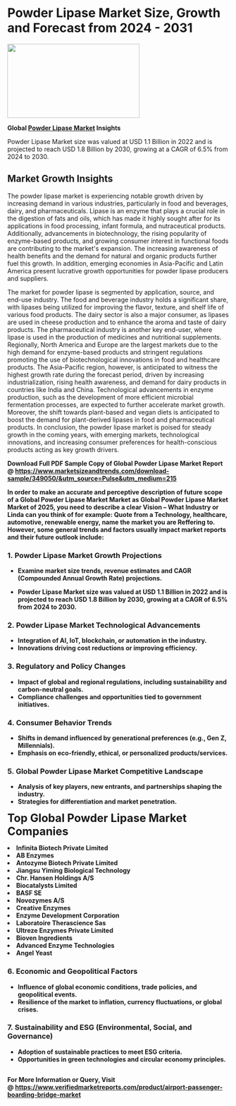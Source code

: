 <H1>Powder Lipase Market Size, Growth and Forecast from 2024 - 2031</H1><img class="aligncenter size-medium wp-image-584254" src="https://thirdeyenews.in/wp-content/uploads/2024/09/Global-Market-Research-300x168.jpeg" alt="" width="300" height="168" /><p><strong>Global&nbsp;<a href="https://www.marketsizeandtrends.com/download-sample/349050/&amp;utm_source=Pulse&amp;utm_medium=215">Powder Lipase Market</a> Insights</strong></p><p>Powder Lipase Market size was valued at USD 1.1 Billion in 2022 and is projected to reach USD 1.8 Billion by 2030, growing at a CAGR of 6.5% from 2024 to 2030.</p><p><h2>Market Growth Insights</h2> <p>The powder lipase market is experiencing notable growth driven by increasing demand in various industries, particularly in food and beverages, dairy, and pharmaceuticals. Lipase is an enzyme that plays a crucial role in the digestion of fats and oils, which has made it highly sought after for its applications in food processing, infant formula, and nutraceutical products. Additionally, advancements in biotechnology, the rising popularity of enzyme-based products, and growing consumer interest in functional foods are contributing to the market's expansion. The increasing awareness of health benefits and the demand for natural and organic products further fuel this growth. In addition, emerging economies in Asia-Pacific and Latin America present lucrative growth opportunities for powder lipase producers and suppliers.</p> <p><strong></strong></p> <p>The market for powder lipase is segmented by application, source, and end-use industry. The food and beverage industry holds a significant share, with lipases being utilized for improving the flavor, texture, and shelf life of various food products. The dairy sector is also a major consumer, as lipases are used in cheese production and to enhance the aroma and taste of dairy products. The pharmaceutical industry is another key end-user, where lipase is used in the production of medicines and nutritional supplements. Regionally, North America and Europe are the largest markets due to the high demand for enzyme-based products and stringent regulations promoting the use of biotechnological innovations in food and healthcare products. The Asia-Pacific region, however, is anticipated to witness the highest growth rate during the forecast period, driven by increasing industrialization, rising health awareness, and demand for dairy products in countries like India and China. Technological advancements in enzyme production, such as the development of more efficient microbial fermentation processes, are expected to further accelerate market growth. Moreover, the shift towards plant-based and vegan diets is anticipated to boost the demand for plant-derived lipases in food and pharmaceutical products. In conclusion, the powder lipase market is poised for steady growth in the coming years, with emerging markets, technological innovations, and increasing consumer preferences for health-conscious products acting as key growth drivers.</p> <p><strong></p><p><span class=""><strong>Download Full PDF Sample Copy of Global Powder Lipase Market Report</strong> @ <a href="https://www.marketsizeandtrends.com/download-sample/349050/&amp;utm_source=Pulse&amp;utm_medium=215" target="_blank">https://www.marketsizeandtrends.com/download-sample/349050/&amp;utm_source=Pulse&amp;utm_medium=215</a></span></p><p>In order to make an accurate and perceptive description of future scope of a Global&nbsp;Powder Lipase Market Market as Global&nbsp;Powder Lipase Market Market of 2025, you need to describe a clear Vision &ndash; What Industry or Linda can you think of for example: Quote from a Technology, healthcare, automotive, renewable energy, name the market you are Reffering to. However, some general trends and factors usually impact market reports and their future outlook include:</p><h3>1.&nbsp;<strong>Powder Lipase Market Growth Projections</strong></h3><ul><li>Examine market size trends, revenue estimates and CAGR (Compounded Annual Growth Rate) projections.</li><li><p>Powder Lipase Market size was valued at USD 1.1 Billion in 2022 and is projected to reach USD 1.8 Billion by 2030, growing at a CAGR of 6.5% from 2024 to 2030.</p></li></ul><h3>2.&nbsp;<strong>Powder Lipase Market Technological Advancements</strong></h3><ul><li>Integration of AI, IoT, blockchain, or automation in the industry.</li><li>Innovations driving cost reductions or improving efficiency.</li></ul><h3>3.&nbsp;<strong>Regulatory and Policy Changes</strong></h3><ul><li>Impact of global and regional regulations, including sustainability and carbon-neutral goals.</li><li>Compliance challenges and opportunities tied to government initiatives.</li></ul><h3>4.&nbsp;<strong>Consumer Behavior Trends</strong></h3><ul><li>Shifts in demand influenced by generational preferences (e.g., Gen Z, Millennials).</li><li>Emphasis on eco-friendly, ethical, or personalized products/services.</li></ul><h3>5.&nbsp;<strong>Global Powder Lipase Market Competitive Landscape</strong></h3><ul><li>Analysis of key players, new entrants, and partnerships shaping the industry.</li><li>Strategies for differentiation and market penetration.</li></ul><p data-pm-slice="1 1 []"><span style="color: inherit; font-family: inherit; font-size: 25px;">Top Global Powder Lipase Market Companies</span></p><div class="" data-test-id=""><p><li>Infinita Biotech Private Limited</li><li> AB Enzymes</li><li> Antozyme Biotech Private Limited</li><li> Jiangsu Yiming Biological Technology</li><li> Chr. Hansen Holdings A/S</li><li> Biocatalysts Limited</li><li> BASF SE</li><li> Novozymes A/S</li><li> Creative Enzymes</li><li> Enzyme Development Corporation</li><li> Laboratoire Therascience Sas</li><li> Ultreze Enzymes Private Limited</li><li> Bioven Ingredients</li><li> Advanced Enzyme Technologies</li><li> Angel Yeast</li></p></div><h3>6.&nbsp;<strong>Economic and Geopolitical Factors</strong></h3><ul><li>Influence of global economic conditions, trade policies, and geopolitical events.</li><li>Resilience of the market to inflation, currency fluctuations, or global crises.</li></ul><h3>7.&nbsp;<strong>Sustainability and ESG (Environmental, Social, and Governance)</strong></h3><ul><li>Adoption of sustainable practices to meet ESG criteria.</li><li>Opportunities in green technologies and circular economy principles.</li></ul><h2><strong style="font-size: 14px;">For More Information or Query, Visit @&nbsp;</strong><a style="background-color: #ffffff; font-size: 14px;" href="https://www.marketsizeandtrends.com/report/powder-lipase-market/" target="_blank">https://www.verifiedmarketreports.com/product/airport-passenger-boarding-bridge-market</a></h2>
